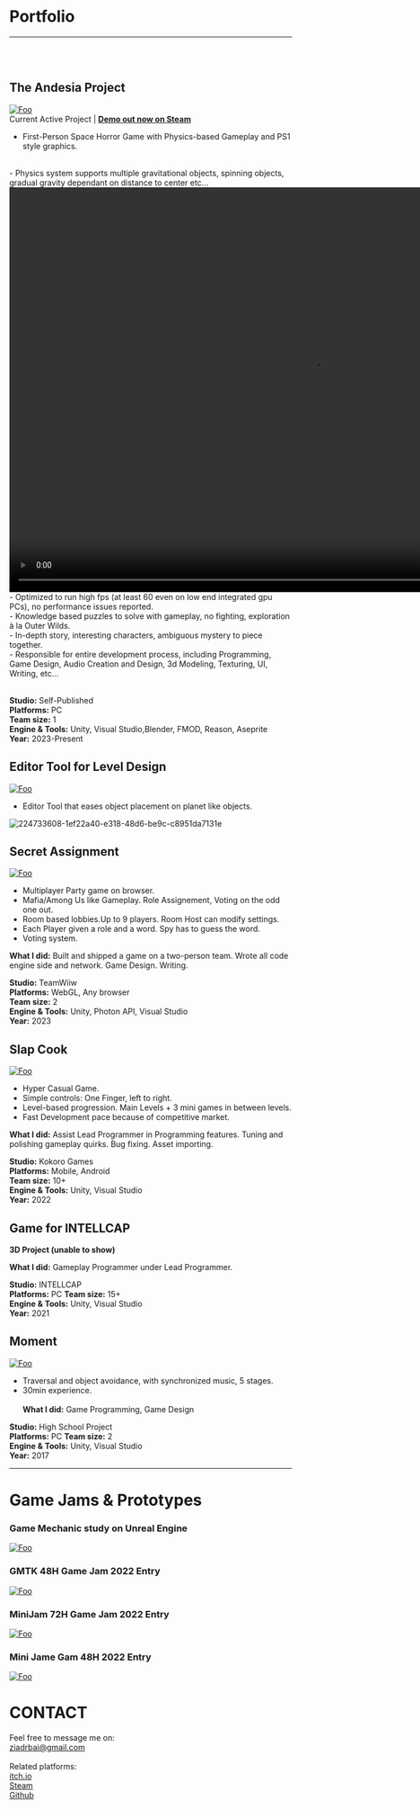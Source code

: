 # Portfolio
---
<br>
<br>

## The Andesia Project
[![Foo](/images/Andesia_400.png)](https://store.steampowered.com/app/2709770/The_Andesia_Project/)
<br>
Current Active Project | [**Demo out now on Steam**](https://store.steampowered.com/app/2709770/The_Andesia_Project/)
<br>
- First-Person Space Horror Game with Physics-based Gameplay and PS1 style graphics.
<br>
- Physics system supports multiple gravitational objects, spinning objects, gradual gravity dependant on distance to center etc...



<video controls="" width="1080" height="720" muted="" loop="" autoplay="">
<source src="videos/Gameplay Trailer 2.mp4 " type="video/mp4">
</video>



<br>
- Optimized to run high fps (at least 60 even on low end integrated gpu PCs), no performance issues reported.
<br>
- Knowledge based puzzles to solve with gameplay, no fighting, exploration à la Outer Wilds.
<br>
- In-depth story, interesting characters, ambiguous mystery to piece together.
<br>
- Responsible for entire development process, including Programming, Game Design, Audio Creation and Design, 3d Modeling, Texturing, UI, Writing, etc...
<br>
<br>

**Studio:** Self-Published <br>
**Platforms:** PC <br>
**Team size:** 1 <br>
**Engine & Tools:** Unity, Visual Studio,Blender, FMOD, Reason, Aseprite <br>
**Year:** 2023-Present <br>

## Editor Tool for Level Design

[![Foo](https://github-readme-stats.vercel.app/api/pin/?username=ZiadRbai&repo=Spherical-Transform-Tool)](https://github.com/ZiadRbai/Spherical-Transform-Tool)

- Editor Tool that eases object placement on planet like objects.

![224733608-1ef22a40-e318-48d6-be9c-c8951da7131e](https://github.com/ZiadRbai/porfolio/assets/73894693/43018155-ac26-4b51-aa97-c3acaf7b92ec)


## Secret Assignment

[![Foo](https://github.com/ZiadRbai/porfolio/assets/73894693/f9c6bda1-7b2e-4039-8d68-40e801c5a984)](https://teamwiiw.itch.io/secret-assignment)
<br>
- Multiplayer Party game on browser.
- Mafia/Among Us like Gameplay. Role Assignement, Voting on the odd one out.<br>
- Room based lobbies.Up to 9 players. Room Host can modify settings.<br> 
- Each Player given a role and a word. Spy has to guess the word.<br>
- Voting system. <br>

**What I did:** Built and shipped a game on a two-person team. Wrote all code engine side and network. Game Design. Writing.

**Studio:** TeamWiiw <br>
**Platforms:** WebGL, Any browser <br>
**Team size:** 2 <br>
**Engine & Tools:** Unity, Photon API, Visual Studio <br>
**Year:** 2023

## Slap Cook

[![Foo](/images/SlapCook.png)](https://play.google.com/store/apps/details?id=com.KokoroGames.SlapCook) <br>

- Hyper Casual Game. 
- Simple controls: One Finger, left to right.
- Level-based progression. Main Levels + 3 mini games in between levels.
- Fast Development pace because of competitive market.

**What I did:** Assist Lead Programmer in Programming features. Tuning and polishing gameplay quirks. Bug fixing. Asset importing.

**Studio:** Kokoro Games <br>
**Platforms:** Mobile, Android <br>
**Team size:** 10+ <br>
**Engine & Tools:** Unity, Visual Studio <br>
**Year:** 2022

## Game for INTELLCAP

**3D Project (unable to show)**

**What I did:** Gameplay Programmer under Lead Programmer.

**Studio:** INTELLCAP <br>
**Platforms:** PC
**Team size:** 15+ <br>
**Engine & Tools:** Unity, Visual Studio <br>
**Year:** 2021
<br>

## Moment 

[![Foo](/images/Moment.png)](https://ziadrbai.itch.io/moment)
<br>
- Traversal and object avoidance, with synchronized music, 5 stages.
- 30min experience.
<br><br>
**What I did:** Game Programming, Game Design

**Studio:** High School Project <br>
**Platforms:** PC
**Team size:** 2 <br>
**Engine & Tools:** Unity, Visual Studio <br>
**Year:** 2017

---
# Game Jams & Prototypes
### Game Mechanic study on Unreal Engine
[![Foo](/images/Raze.png)](https://ziadrbai.itch.io/raze-satchel)
<br>
### GMTK 48H Game Jam 2022 Entry 
[![Foo](/images/DiceStamp.png)](https://maruwiiw.itch.io/dice-stamp)
<br>
### MiniJam 72H Game Jam 2022 Entry
[![Foo](/images/MeowEscape.png)](https://ziadrbai.itch.io/meow-escape)
<br>
### Mini Jame Gam 48H 2022 Entry
[![Foo](/images/MyFriendsGame.png)](https://ziadrbai.itch.io/my-friends-game)
<br>
# CONTACT
Feel free to message me on:<br> [ziadrbai@gmail.com](mailto:ziadrbai@gmail.com) <br>
<br>Related platforms:<br>
[itch.io](https://ziadrbai.itch.io/) <br>
[Steam](https://store.steampowered.com/search/?sort_by=_ASC&supportedlang=english&developer=Ziad+Rbai)<br>
[Github](https://github.com/ZiadRbai)







